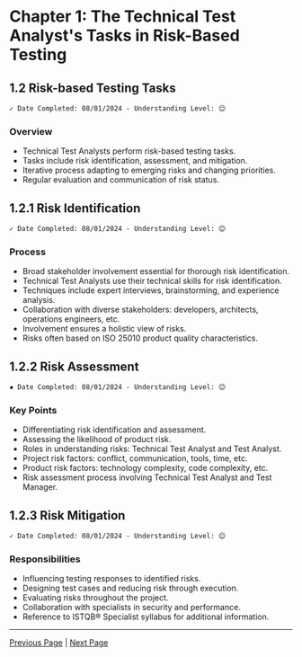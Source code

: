 # Chapter 1: The Technical Test Analyst's Tasks in Risk-Based Testing

## 1.2 Risk-based Testing Tasks

```markdown
✓ Date Completed: 08/01/2024 - Understanding Level: 😊
```

### Overview

- Technical Test Analysts perform risk-based testing tasks.
- Tasks include risk identification, assessment, and mitigation.
- Iterative process adapting to emerging risks and changing priorities.
- Regular evaluation and communication of risk status.

## 1.2.1 Risk Identification

```markdown
✓ Date Completed: 08/01/2024 - Understanding Level: 😊
```

### Process

- Broad stakeholder involvement essential for thorough risk identification.
- Technical Test Analysts use their technical skills for risk identification.
- Techniques include expert interviews, brainstorming, and experience analysis.
- Collaboration with diverse stakeholders: developers, architects, operations engineers, etc.
- Involvement ensures a holistic view of risks.
- Risks often based on ISO 25010 product quality characteristics.

## 1.2.2 Risk Assessment

```markdown
▪ Date Completed: 08/01/2024 - Understanding Level: 😊
```

### Key Points

- Differentiating risk identification and assessment.
- Assessing the likelihood of product risk.
- Roles in understanding risks: Technical Test Analyst and Test Analyst.
- Project risk factors: conflict, communication, tools, time, etc.
- Product risk factors: technology complexity, code complexity, etc.
- Risk assessment process involving Technical Test Analyst and Test Manager.

## 1.2.3 Risk Mitigation

```markdown
✓ Date Completed: 08/01/2024 - Understanding Level: 😊
```

### Responsibilities

- Influencing testing responses to identified risks.
- Designing test cases and reducing risk through execution.
- Evaluating risks throughout the project.
- Collaboration with specialists in security and performance.
- Reference to ISTQB® Specialist syllabus for additional information.

---

[Previous Page](1.1-introduction.md) | [Next Page](../2-white-box-test-techniques/2.1-introduction.md)
